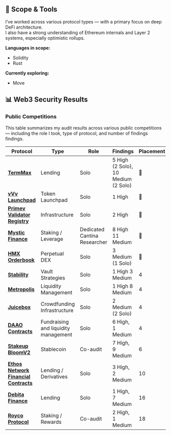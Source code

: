 
## 🧭 Scope & Tools

I’ve worked across various protocol types — with a primary focus on deep DeFi architecture.  
I also have a strong understanding of Ethereum internals and Layer 2 systems, especially optimistic rollups.

**Languages in scope:**  
- Solidity  
- Rust  

**Currently exploring:**  
- Move

## 📊 Web3 Security Results
### Public Competitions

This table summarizes my audit results across various public competitions — including the role I took, type of protocol, and number of findings findings.

| **Protocol**                                  | **Type**                 | **Role**     | **Findings**                        | **Placement** |
|----------------------------------------------|--------------------------|--------------|-------------------------------------|----------------|
| [**TermMax**](https://cantina.xyz/competitions/5c4a63a2-e744-43bd-b38b-d0063c117765)                                   | Lending      | Solo         | 5 High (2 Solo), 10 Medium (2 Solo) | 🥇          |
| [**vVv Launchpad**](https://audits.sherlock.xyz/contests/647?filter=questions)                             | Token Launchpad       | Solo         | 1 High                              | 🥇          |
| [**Primev Validator Registry**](https://cantina.xyz/competitions/e92be0b9-b4f2-4bf2-9544-ae285fcfc02d)                             | Infrastructure       | Solo         | 2 High                              | 🥇          |
| [**Mystic Finance**](https://cantina.xyz/competitions/c160af78-28f8-47f7-9926-889b3864c6d8)                             | Staking / Leverage       | Dedicated Cantina Researcher         | 8 High 11 Medium                              | 🥇         |
| [**HMX Orderbook**](https://cantina.xyz/competitions/68d65682-ed04-48aa-969d-09a335de3748)                             | Perpetual DEX            | Solo         | 3 Medium (1 Solo)                   | 🥈        |
| [**Stability**](https://cantina.xyz/competitions/8d7bdfb9-cf19-4294-95d0-763af5d425b4)                                  | Vault Strategies | Solo      | 1 High 3 Medium                     | 4            |
| [**Metropolis**](https://cantina.xyz/competitions/076935b1-2706-48c6-bf0a-b3656aa24194)                                  | Liquidity Management | Solo      | 1 High 8 Medium                     | 4            |
| [**Juicebox**](https://cantina.xyz/competitions/8d7bdfb9-cf19-4294-95d0-763af5d425b4)                                  | Crowdfunding Infrastructure | Solo      | 2 Medium (2 Solo)                     | 4            |
| [**DAAO Contracts**](https://cantina.xyz/competitions/bd43bdd1-bc7f-473b-96c0-d35d37f3db33)                            | Fundraising and liquidity management      | Solo     | 6 High, 1 Medium                    | 4            |
| [**Stakeup BloomV2**](https://cantina.xyz/competitions/61087007-c7e9-4c4e-9d90-4e118933fecf)                           | Stablecoin           | Co-audit     | 7 High, 9 Medium                    | 6          |
| [**Ethos Network Financial Contracts**](https://audits.sherlock.xyz/contests/675)         | Lending / Derivatives    | Solo         | 3 High, 2 Medium                    | 10           |
| [**Debita Finance**](https://audits.sherlock.xyz/contests/627)                            | Lending                  | Solo         | 1 High, 7 Medium                    | 16           |
| [**Royco Protocol**](https://cantina.xyz/competitions/fadb5a8f-e39c-4a6b-89f6-a03858bb8602)                            | Staking / Rewards        | Co-audit     | 2 High, 1 Medium                    | 18           |
